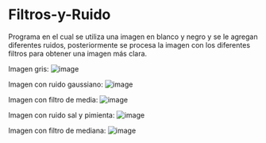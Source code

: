 # Filtros-y-Ruido
Programa en el cual se utiliza una imagen en blanco y negro y se le agregan diferentes ruidos, posteriormente se procesa la imagen con los diferentes filtros para obtener una imagen más clara.

Imagen gris:
![image](https://user-images.githubusercontent.com/108247794/183530077-e6096021-d7a0-4f3d-acac-2f84ca02dbb6.png)


Imagen con ruido gaussiano:
![image](https://user-images.githubusercontent.com/108247794/183530113-e7268952-818a-4cae-bae2-2a18ef4c5e29.png)


Imagen con filtro de media:
![image](https://user-images.githubusercontent.com/108247794/183530141-66ecd9b4-9249-4768-8f42-331117506fa3.png)


Imagen con ruido sal y pimienta:
![image](https://user-images.githubusercontent.com/108247794/183530179-c6196c2b-2647-4c8f-8ad2-d6c55cef6ba1.png)


Imagen con filtro de mediana:
![image](https://user-images.githubusercontent.com/108247794/183530216-645b0aad-f6bf-48f8-9c17-4646c1df3a16.png)

